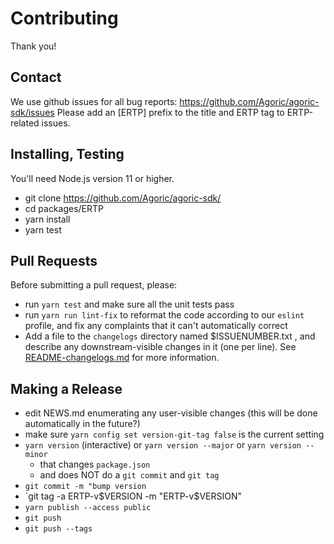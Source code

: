 # Contributing

Thank you!

## Contact

We use github issues for all bug reports:
https://github.com/Agoric/agoric-sdk/issues Please add an [ERTP]
prefix to the title and ERTP tag to ERTP-related issues.

## Installing, Testing

You'll need Node.js version 11 or higher. 

* git clone https://github.com/Agoric/agoric-sdk/
* cd packages/ERTP
* yarn install
* yarn test

## Pull Requests

Before submitting a pull request, please:

* run `yarn test` and make sure all the unit tests pass
* run `yarn run lint-fix` to reformat the code according to our
  `eslint` profile, and fix any complaints that it can't automatically
  correct
* Add a file to the `changelogs` directory named $ISSUENUMBER.txt , and
  describe any downstream-visible changes in it (one per line). See
  [README-changelogs.md](/packages/ERTP/changelogs/README-changelogs.md) for more information.

## Making a Release

* edit NEWS.md enumerating any user-visible changes (this will be done
  automatically in the future?)
* make sure `yarn config set version-git-tag false` is the current
  setting
* `yarn version` (interactive) or `yarn version --major` or `yarn version --minor`
  * that changes `package.json`
  * and does NOT do a `git commit` and `git tag`
* `git commit -m "bump version`
* `git tag -a ERTP-v$VERSION -m "ERTP-v$VERSION"
* `yarn publish --access public`
* `git push`
* `git push --tags`
